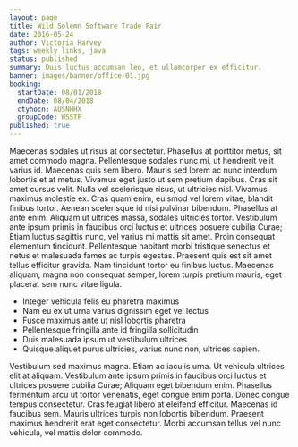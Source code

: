 ```yaml
---
layout: page
title: Wild Solemn Software Trade Fair
date: 2016-05-24
author: Victoria Harvey
tags: weekly links, java
status: published
summary: Duis luctus accumsan leo, et ullamcorper ex efficitur.
banner: images/banner/office-01.jpg
booking:
  startDate: 08/01/2018
  endDate: 08/04/2018
  ctyhocn: AUSNHHX
  groupCode: WSSTF
published: true
---
```

Maecenas sodales ut risus at consectetur. Phasellus at porttitor metus, sit amet commodo magna. Pellentesque sodales nunc mi, ut hendrerit velit varius id. Maecenas quis sem libero. Mauris sed lorem ac nunc interdum lobortis et at metus. Vivamus eget justo ut sem pretium dapibus. Cras sit amet cursus velit. Nulla vel scelerisque risus, ut ultricies nisl.
Vivamus maximus molestie ex. Cras quam enim, euismod vel lorem vitae, blandit finibus tortor. Aenean scelerisque id nisi pulvinar bibendum. Phasellus at ante enim. Aliquam ut ultrices massa, sodales ultricies tortor. Vestibulum ante ipsum primis in faucibus orci luctus et ultrices posuere cubilia Curae; Etiam luctus sagittis nunc, vel varius mi mattis sit amet. Proin consequat elementum tincidunt. Pellentesque habitant morbi tristique senectus et netus et malesuada fames ac turpis egestas. Praesent quis est sit amet tellus efficitur gravida. Nam tincidunt tortor eu finibus luctus. Maecenas aliquam, magna non consequat semper, lorem turpis pretium mauris, eget placerat sem nunc vitae ligula.

* Integer vehicula felis eu pharetra maximus
* Nam eu ex ut urna varius dignissim eget vel lectus
* Fusce maximus ante ut nisl lobortis pharetra
* Pellentesque fringilla ante id fringilla sollicitudin
* Duis malesuada ipsum ut vestibulum ultrices
* Quisque aliquet purus ultricies, varius nunc non, ultrices sapien.

Vestibulum sed maximus magna. Etiam ac iaculis urna. Ut vehicula ultrices elit at aliquam. Vestibulum ante ipsum primis in faucibus orci luctus et ultrices posuere cubilia Curae; Aliquam eget bibendum enim. Phasellus fermentum arcu ut tortor venenatis, eget congue enim porta. Donec congue tempus consectetur. Cras feugiat libero at eleifend efficitur. Maecenas id faucibus sem. Mauris ultrices turpis non lobortis bibendum. Praesent maximus hendrerit erat eget consectetur. Morbi accumsan tellus vel nunc vehicula, vel mattis dolor commodo.
